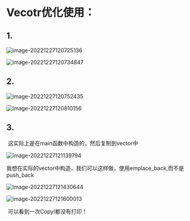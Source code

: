# Vecotr优化使用：

## 1.

![image-20221227120725136](C:\Users\babyheart\AppData\Roaming\Typora\typora-user-images\image-20221227120725136.png)

![image-20221227120734847](C:\Users\babyheart\AppData\Roaming\Typora\typora-user-images\image-20221227120734847.png)

## 2.

![image-20221227120752435](C:\Users\babyheart\AppData\Roaming\Typora\typora-user-images\image-20221227120752435.png)

![image-20221227120810156](C:\Users\babyheart\AppData\Roaming\Typora\typora-user-images\image-20221227120810156.png)

## 3.

​														这实际上是在main函数中构造的，然后复制到vector中

![image-20221227121139794](C:\Users\babyheart\AppData\Roaming\Typora\typora-user-images\image-20221227121139794.png)

​						我想在实际的vector中构造，我们可以这样做，使用emplace_back,而不是push_back

![image-20221227121430644](C:\Users\babyheart\AppData\Roaming\Typora\typora-user-images\image-20221227121430644.png)

![image-20221227121600013](C:\Users\babyheart\AppData\Roaming\Typora\typora-user-images\image-20221227121600013.png)

​                                                              	可以看到一次Copy!都没有打印！

